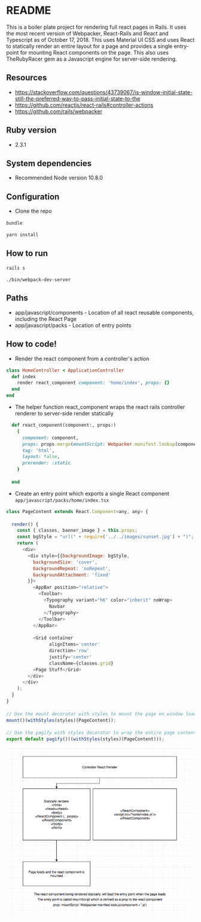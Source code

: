 # README

This is a boiler plate project for rendering full react pages in Rails.
It uses the most recent version of Webpacker, React-Rails and React and Typescript as of October 17, 2018.
This uses Material UI CSS and uses React to statically render an entire layout for a page and provides a single entry-point for mounting React components on the page.  This also uses TheRubyRacer gem as a Javascript engine for server-side rendering.

## Resources

* https://stackoverflow.com/questions/43739067/is-window-initial-state-still-the-preferred-way-to-pass-initial-state-to-the
* https://github.com/reactjs/react-rails#controller-actions
* https://github.com/rails/webpacker

## Ruby version

* 2.3.1

## System dependencies

* Recommended Node version 10.8.0

## Configuration

* Clone the repo

```bundle```

```yarn install```

## How to run

```rails s```

```./bin/webpack-dev-server```

## Paths
* app/javascript/components - Location of all react reusable components, including the React Page
* app/javascript/packs - Location of entry points

## How to code!

* Render the react component from a controller's action
```ruby
class HomeController < ApplicationController
  def index
    render react_component component: 'home/index', props: {}
  end
end
```

* The helper function react_component wraps the react rails controller renderer to server-side render statically
```ruby
  def react_component(component:, props:)
    {
      component: component,
      props: props.merge(mountScript: Webpacker.manifest.lookup(component + '.js')),
      tag: 'html',
      layout: false,
      prerender: :static
    }

  end
```

* Create an entry point which exports a single React component
```app/javascript/packs/home/index.tsx```

```javascript
class PageContent extends React.Component<any, any> {

  render() {
    const { classes, banner_image } = this.props;
    const bgStyle = "url(" + require('../../images/sunset.jpg') + ")";
    return (
      <div>
        <div style={{backgroundImage: bgStyle,
          backgroundSize: 'cover',
          backgroundRepeat: 'noRepeat',
          backgroundAttachment: 'fixed'
        }}>
          <AppBar position="relative">
            <Toolbar>
              <Typography variant="h6" color="inherit" noWrap>
                Navbar
              </Typography>
            </Toolbar>
          </AppBar>

          <Grid container
                alignItems='center'
                direction='row'
                justify='center'
                className={classes.grid}
          >Page Stuff</Grid>
        </div>
      </div>
    );
  }
}

// Use the mount decorator with styles to mount the page on window load
mount()(withStyles(styles)(PageContent));

// Use the pagify with styles decorator to wrap the entire page content with a full page react component
export default pagify()((withStyles(styles)(PageContent)));
```
![How it works](/HowItWorks.png)
